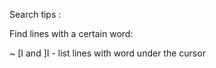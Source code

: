 Search tips :

Find lines with a certain word:

~ [I and ]I - list lines with word under the cursor
